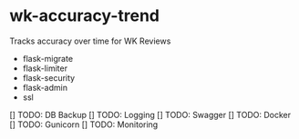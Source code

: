 # wk-accuracy-trend
Tracks accuracy over time for WK Reviews


* flask-migrate
* flask-limiter
* flask-security
* flask-admin
* ssl

[] TODO: DB Backup
[] TODO: Logging
[] TODO: Swagger
[] TODO: Docker
[] TODO: Gunicorn
[] TODO: Monitoring

